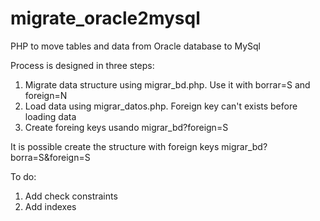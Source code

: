 migrate_oracle2mysql
====================

PHP to move tables and data from Oracle database to MySql


Process is designed in three steps:

1. Migrate data structure using migrar_bd.php. Use it with borrar=S and foreign=N
2. Load data using migrar_datos.php. Foreign key can't exists before loading data
3. Create foreing keys usando migrar_bd?foreign=S

It is possible create the structure with foreign keys 
   migrar_bd?borra=S&foreign=S
   
   
To do:

1. Add check constraints
2. Add indexes
 
